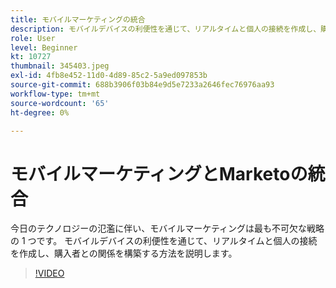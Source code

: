 ```yaml
---
title: モバイルマーケティングの統合
description: モバイルデバイスの利便性を通じて、リアルタイムと個人の接続を作成し、購入者との関係を構築する方法を説明します。
role: User
level: Beginner
kt: 10727
thumbnail: 345403.jpeg
exl-id: 4fb8e452-11d0-4d89-85c2-5a9ed097853b
source-git-commit: 688b3906f03b84e9d5e7233a2646fec76976aa93
workflow-type: tm+mt
source-wordcount: '65'
ht-degree: 0%

---
```


# モバイルマーケティングとMarketoの統合

今日のテクノロジーの氾濫に伴い、モバイルマーケティングは最も不可欠な戦略の 1 つです。 モバイルデバイスの利便性を通じて、リアルタイムと個人の接続を作成し、購入者との関係を構築する方法を説明します。

>[!VIDEO](https://video.tv.adobe.com/v/345403/?quality=12&learn=on)
